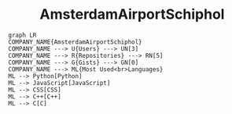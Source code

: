 <h1 align="center">AmsterdamAirportSchiphol</h1>

```mermaid
graph LR
COMPANY_NAME{AmsterdamAirportSchiphol}
COMPANY_NAME ---> U{Users} ---> UN[3]
COMPANY_NAME ---> R{Repositories} ---> RN[5]
COMPANY_NAME ---> G{Gists} ---> GN[0]
COMPANY_NAME ---> ML{Most Used<br>Languages}
ML --> Python[Python]
ML --> JavaScript[JavaScript]
ML --> CSS[CSS]
ML --> C++[C++]
ML --> C[C]
```
